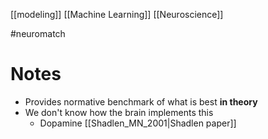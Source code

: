 
[[modeling]]
[[Machine Learning]]
[[Neuroscience]]

#neuromatch 

# Notes
- Provides normative benchmark of what is best **in theory**
- We don't know how the brain implements this
	- Dopamine [[Shadlen_MN_2001|Shadlen paper]]
